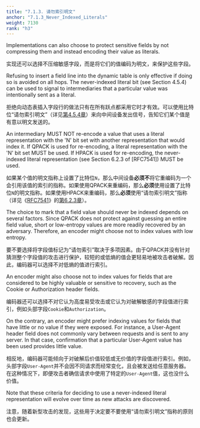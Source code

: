 ```yaml
---
title: "7.1.3. 请勿索引明文"
anchor: "7.1.3_Never_Indexed_Literals"
weight: 7130
rank: "h3"
---
```


Implementations can also choose to protect sensitive fields by not compressing them and instead encoding their value as literals.

实现还可以选择不压缩敏感字段，而是将它们的值编码为明文，来保护这些字段。

Refusing to insert a field line into the dynamic table is only effective if doing so is avoided on all hops. The never-indexed literal bit (see Section 4.5.4) can be used to signal to intermediaries that a particular value was intentionally sent as a literal.

拒绝向动态表插入字段行的做法只有在所有跃点都采用它时才有效。可以使用比特位“请勿索引明文”（详见[第4.5.4章]()）来向中间设备发出信号，告知它们某个值是有意以明文发送的。

An intermediary MUST NOT re-encode a value that uses a literal representation with the 'N' bit set with another representation that would index it. If QPACK is used for re-encoding, a literal representation with the 'N' bit set MUST be used. If HPACK is used for re-encoding, the never-indexed literal representation (see Section 6.2.3 of [RFC7541]) MUST be used.

如果某个值的明文指称上设置了比特位`N`，那么中间设备**必须不**将它重编码为一个会引用该值的索引的指称。如果使用QPACK来重编码，那么**必须**使用设置了比特位`N`的明文指称。如果使用HPACK来重编码，那么**必须**使用“请勿索引明文”指称（详见《[RFC7541]()》的[第6.2.3章]()）。

The choice to mark that a field value should never be indexed depends on several factors. Since QPACK does not protect against guessing an entire field value, short or low-entropy values are more readily recovered by an adversary. Therefore, an encoder might choose not to index values with low entropy.

要不要选择将字段值标记为“请勿索引”取决于多项因素。由于QPACK并没有针对猜测整个字段值的攻击进行保护，较短的或低熵的值会更轻易地被攻击者破解。因此，编码器可以选择不对低熵的值进行索引。

An encoder might also choose not to index values for fields that are considered to be highly valuable or sensitive to recovery, such as the Cookie or Authorization header fields.

编码器还可以选择不对它认为高度易受攻击或它认为对破解敏感的字段值进行索引，例如头部字段`Cookie`和`Authorization`。

On the contrary, an encoder might prefer indexing values for fields that have little or no value if they were exposed. For instance, a User-Agent header field does not commonly vary between requests and is sent to any server. In that case, confirmation that a particular User-Agent value has been used provides little value.

相反地，编码器可能倾向于对破解后价值较低或无价值的字段值进行索引。例如，头部字段`User-Agent`并不会因不同请求而经常变化，且会被发送给任意服务器。在这种情况下，即便攻击者确信请求中使用了特定的`User-Agent`值，这也没什么价值。

Note that these criteria for deciding to use a never-indexed literal representation will evolve over time as new attacks are discovered.

注意，随着新型攻击的发现，这些用于决定要不要使用“请勿索引明文”指称的原则也会更新。
